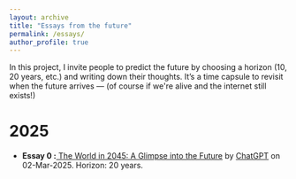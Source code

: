 ```yaml
---
layout: archive
title: "Essays from the future"
permalink: /essays/
author_profile: true
---
```


In this project, I invite people to predict the future by choosing a horizon (10, 20 years, etc.) and writing down their thoughts. It’s a time capsule to revisit when the future arrives — (of course if we're alive and the internet still exists!)


2025
===========



* __Essay 0 :__<a href="https://iparaj.github.io/files/essay0.pdf"> The World in 2045: A Glimpse into the Future</a> by <a href="https://chatgpt.com/">ChatGPT</a> on 02-Mar-2025. Horizon: 20 years.








